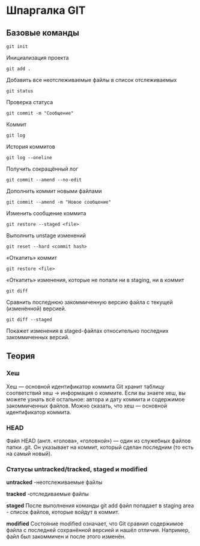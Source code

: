 # Шпаргалка GIT

## Базовые команды

```
git init
```
Инициализация проекта

```
git add . 
```
Добавить все неотслеживаемые файлы в список отслеживаемых

```
git status
```
Проверка статуса

```
git commit -m "Сообщение"
```
Коммит

```
git log 
```
История коммитов

```
git log --oneline
```
Получить сокращённый лог

```
git commit --amend --no-edit
```
Дополнить коммит новыми файлами

```
git commit --amend -m "Новое сообщение"
```
Изменить сообщение коммита

```
git restore --staged <file>
```
Выполнить unstage изменений 

```
git reset --hard <commit hash>
```
«Откатить» коммит 

```
git restore <file>
```
«Откатить» изменения, которые не попали ни в staging, ни в коммит

```
git diff
```
Сравнить последнюю закоммиченную версию файла с текущей (изменённой) версией.

```
git diff --staged
```
Покажет изменения в staged-файлах относительно последних закоммиченных версий.

## Теория

### Хеш
Хеш — основной идентификатор коммита
Git хранит таблицу соответствий хеш → информация о коммите. Если вы знаете хеш, вы можете узнать всё остальное: автора и дату коммита и содержимое закоммиченных файлов. Можно сказать, что хеш — основной идентификатор коммита.

### HEAD
Файл HEAD (англ. «голова», «головной») — один из служебных файлов папки .git. Он указывает на коммит, который сделан последним (то есть на самый новый).

### Статусы untracked/tracked, staged и modified

**untracked**
-неотслеживаемые файлы

**tracked** 
-отследиваемые файлы

**staged** 
После выполнения команды git add файл попадает в staging area - список файлов, которые войдут в коммит. 

**modified**
Состояние modified означает, что Git сравнил содержимое файла с последней сохранённой версией и нашёл отличия. Например, файл был закоммичен и после этого изменён.




